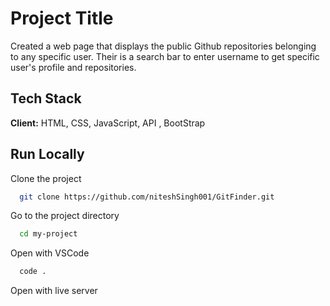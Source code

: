 # Project Title

Created a web page that displays the public Github repositories belonging to any specific user.
Their is a search bar to enter username to get specific user's profile and repositories.

## Tech Stack

**Client:** HTML, CSS, JavaScript, API , BootStrap 

## Run Locally

Clone the project

```bash
  git clone https://github.com/niteshSingh001/GitFinder.git
```

Go to the project directory

```bash
  cd my-project
```

Open with VSCode

```bash
  code .
```

Open with live server
